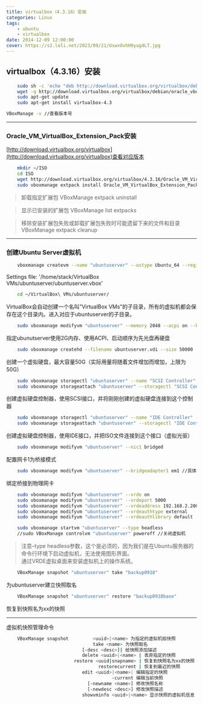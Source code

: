 ```yaml
---
title: virtualbox（4.3.16）安装    
categories: Linux  
tags: 
	- ubuntu 
	- virtualbox 
date: 2014-12-09 12:00:00
cover: https://s2.loli.net/2023/09/21/UswxOvhH9yug4LT.jpg
---
```



## virtualbox（4.3.16）安装

```bash
	sudo sh -c 'echo "deb http://download.virtualbox.org/virtualbox/debian trusty contrib" >> /etc/apt/sources.list'
	wget -q http://download.virtualbox.org/virtualbox/debian/oracle_vbox.asc -O- | sudo apt-key add -
	sudo apt-get update
	sudo apt-get install virtualbox-4.3
```
```bash
VBoxManage -v //查看版本号
```
------------------------------------------------------------------------------------------------------------------------------------------

### Oracle_VM_VirtualBox_Extension_Pack安装
[http://download.virtualbox.org/virtualbox](http://download.virtualbox.org/virtualbox)查看对应版本
```	bash
	mkdir ~/ISO
	cd ISO
	wget http://download.virtualbox.org/virtualbox/4.3.16/Oracle_VM_VirtualBox_Extension_Pack-4.3.16-95972.vbox-extpack
	sudo vboxmanage extpack install Oracle_VM_VirtualBox_Extension_Pack-4.3.16-95972.vbox-extpack
```

> 卸载指定扩展包
> VBoxManage extpack uninstall <name>

> 显示已安装的扩展包
> VBoxManage list extpacks

> 移除安装扩展包失败或卸载扩展包失败时可能遗留下来的文件和目录
> VBoxManage extpack cleanup


-------------------------------------------------------------------------------------------------------------------------------------------
### 创建Ubuntu Server虚拟机
```bash
	vboxmanage createvm --name "ubuntuserver" --ostype Ubuntu_64 --register //创建并注册一个虚拟机取名为“ubuntuserver”操作系统类型改为Ubuntu_64
```
Settings file: '/home/stack/VirtualBox VMs/ubuntuserver/ubuntuserver.vbox'            
```bash
	cd ~/VirtualBox\ VMs/ubuntuserver/
```
VirtualBox会自动创建一个名叫”VirtualBox VMs”的子目录，所有的虚拟机都会保存在这个目录内。进入对应于ubuntuserver的子目录。
```bash
	sudo vboxmanage modifyvm "ubuntuserver" --memory 2048 --acpi on --boot1 dvd --boot2 disk
```
指定ubunutserver使用2G内存、使用ACPI、启动顺序为先光盘再硬盘
```bash
	sudo vboxmanage createhd --filename ubuntuserver.vdi --size 50000
```
创建一个虚拟硬盘，最大容量50G（实际用量将随着文件增加而增加，上限为50G）
```	bash
	sudo vboxmanage storagectl "ubuntuserver" --name "SCSI Controller" --add scsi
	sudo vboxmanage storageattach "ubuntuserver" --storagectl "SCSI Controller" --port 0 --device 0 --type hdd --medium ubuntuserver.vdi
```
创建虚拟硬盘控制器，使用SCSI接口，并将刚刚创建的虚拟硬盘连接到这个控制器
```bash
	sudo vboxmanage storagectl "ubuntuserver" --name "IDE Controller" --add ide
	sudo vboxmanage storageattach "ubuntuserver" --storagectl "IDE Controller" --port 0 --device 0 --type dvddrive --medium ~/ISO/ubuntu*
```
创建虚拟硬盘控制器，使用IDE接口，并把ISO文件连接到这个接口（虚拟光驱）
```bash
	sudo vboxmanage modifyvm "ubuntuserver" --nic1 bridged 
```
配置网卡1为桥接模式
```bash
	sudo vboxmanage modifyvm "ubuntuserver" --bridgeadapter1 em1 //具体查询本机网卡  
```
绑定桥接到物理网卡
```bash
	sudo vboxmanage modifyvm "ubuntuserver" --vrde on  
	sudo vboxmanage modifyvm "ubuntuserver" --vrdeport 5000                    //监听5000端口  
	sudo vboxmanage modifyvm "ubuntuserver" --vrdeaddress 192.168.2.200        //监听地址  
	sudo vboxmanage modifyvm "ubuntuserver" --vrdeauthtype external            //认证类型  
	sudo vboxmanage modifyvm "ubuntuserver" --vrdeauthlibrary default          //使用默认的认证库，也就是使用server的用户名和密码登陆  
```

```bash
	sudo vboxmanage startvm "ubuntuserver" --type headless                //10.10.3.16
	//sudo VBoxManage controlvm "ubuntuserver" poweroff //关闭虚拟机 
```
> 注意–type headless参数，这个是必须的，因为我们是在Ubuntu服务器的命令行环境下启动虚拟机，无法使用图形界面。  
> 通过VRDE虚拟桌面来安装虚拟机上的操作系统。

```bash
	VBoxManage snapshot "ubuntuserver" take "backup0918" 
```
为ubuntuserver建立快照取名
```bash
	VBoxManage snapshot "ubuntuserver" restore "backup0918base"
```
恢复到快照名为xx的快照

---

虚拟机快照管理命令
```bash
	VBoxManage snapshot         <uuid>|<name> 为指定的虚拟机拍快照
	                            take <name> 为快照取名
	                        [-desc <desc>]| 给快照添加描述
	                        delete <uuid>|<name> | 丢弃指定的快照                  
	                     restore <uuid|snapname> | 恢复到快照名为xx的快照
	                              restorecurrent | 恢复到最近的快照
	                        edit <uuid>|<name>| 编辑指定的快照
	                                   -current 编辑当前快照
	                          [-newname <name>] 修改快照名称
	                          [-newdesc <desc>] 修改快照描述
	                        showvminfo <uuid>|<name> 显示快照的虚拟机信息


```